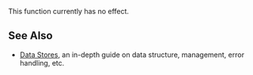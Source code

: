 This function currently has no effect.

See Also
--------

*   [Data Stores](https://developer.roblox.com/en-us/articles/data-store), an in-depth guide on data structure, management, error handling, etc.